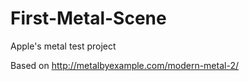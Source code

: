 # First-Metal-Scene

Apple's metal test project

Based on http://metalbyexample.com/modern-metal-2/
